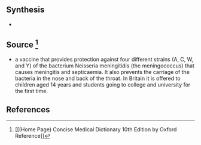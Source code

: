 ## Synthesis
- 
## Source [^1]
- a vaccine that provides protection against four different strains (A, C, W, and Y) of the bacterium Neisseria meningitidis (the meningococcus) that causes meningitis and septicaemia. It also prevents the carriage of the bacteria in the nose and back of the throat. In Britain it is offered to children aged 14 years and students going to college and university for the first time.
## References

[^1]: [[(Home Page) Concise Medical Dictionary 10th Edition by Oxford Reference]]